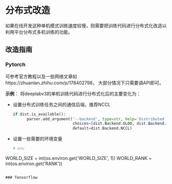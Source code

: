 # 分布式改造

如果在线开发这种单机模式训练速度较慢，则需要把训练代码进行分布式化改造以利用平台分布式多机训练的功能。

## 改造指南

### Pytorch
可参考官方教程以及一些网络文章如https://zhuanlan.zhihu.com/p/178402798， 大部分情况下只需要调API即可。

**示例**：
将deeplabv3的单机训练代码进行分布式化后的主要变化为：

- 设置分布式训练任务之间的通信后端，推荐NCCL
  ```python
  if dist.is_available():
        parser.add_argument('--backend', type=str, help='Distributed backend',
                            choices=[dist.Backend.GLOO, dist.Backend.NCCL, dist.Backend.MPI],
                            default=dist.Backend.NCCL)
  ```
- 设置一些需要的环境变量
  ```python
  # env
WORLD_SIZE = int(os.environ.get('WORLD_SIZE', 1))
WORLD_RANK = int(os.environ.get('RANK'))
  ```

### Tensorflow